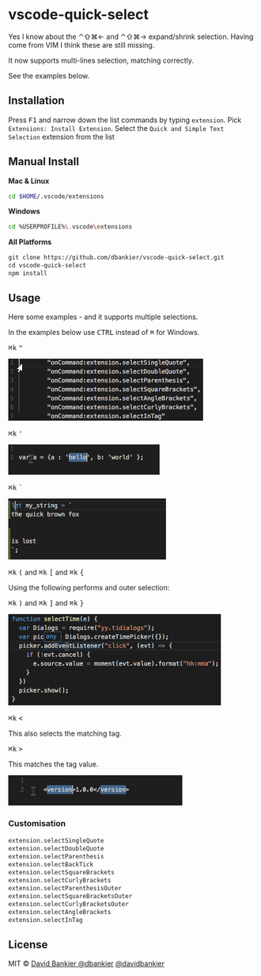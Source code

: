 # vscode-quick-select


Yes I know about the ⌃⇧⌘← and ⌃⇧⌘→ expand/shrink selection. Having come from VIM I think these are still missing.

It now supports multi-lines selection, matching correctly.

See the examples below.


## Installation

Press <kbd>F1</kbd> and narrow down the list commands by typing `extension`. Pick `Extensions: Install Extension`.
Select the `Quick and Simple Text Selection` extension from the list


## Manual Install

**Mac & Linux**
```sh
cd $HOME/.vscode/extensions
```
**Windows**
```sh
cd %USERPROFILE%\.vscode\extensions
```

**All Platforms**
```
git clone https://github.com/dbankier/vscode-quick-select.git
cd vscode-quick-select
npm install
```


## Usage

Here some examples - and it supports multiple selections.

In the examples below use <kbd>CTRL</kbd> instead of <kbd>⌘</kbd> for Windows.

<kbd>⌘</kbd><kbd>k</kbd> <kbd>"</kbd>

![doublequotes](./screens/doublequotes.gif)

<kbd>⌘</kbd><kbd>k</kbd> <kbd>'</kbd>

![singlequotes](./screens/singlequotes.gif)

<kbd>⌘</kbd><kbd>k</kbd> <kbd>`</kbd>

![singlequotes](./screens/backticks.gif)

<kbd>⌘</kbd><kbd>k</kbd> <kbd>(</kbd> and
<kbd>⌘</kbd><kbd>k</kbd> <kbd>[</kbd> and
<kbd>⌘</kbd><kbd>k</kbd> <kbd>{</kbd>

Using the following performs and outer selection:

<kbd>⌘</kbd><kbd>k</kbd> <kbd>)</kbd> and
<kbd>⌘</kbd><kbd>k</kbd> <kbd>]</kbd> and
<kbd>⌘</kbd><kbd>k</kbd> <kbd>}</kbd>

![brackets](./screens/brackets.gif)


<kbd>⌘</kbd><kbd>k</kbd> <kbd><</kbd>

This also selects the matching tag.

<kbd>⌘</kbd><kbd>k</kbd> <kbd>></kbd>

This matches the tag value.

![brackets](./screens/tags.gif)

### Customisation

~~~
extension.selectSingleQuote
extension.selectDoubleQuote
extension.selectParenthesis
extension.selectBackTick
extension.selectSquareBrackets
extension.selectCurlyBrackets
extension.selectParenthesisOuter
extension.selectSquareBracketsOuter
extension.selectCurlyBracketsOuter
extension.selectAngleBrackets
extension.selectInTag
~~~

## License

MIT © [David Bankier @dbankier](https://github.com/dbankier)
[@davidbankier](https://twitter.com/davidbankier)
